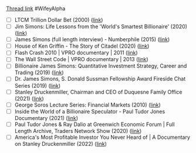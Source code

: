 
[Thread link](https://twitter.com/WifeyAlpha/status/1497497929145360384?s=20&t=oAjWyqCWFD3rodsP18TpqQ)
#WifeyAlpha 

- [ ] LTCM Trillion Dollar Bet (2000) ([link](https://watchdocumentaries.com/trillion-dollar-bet/))
- [ ] Jim Simons: Life Lessons from the 'World's Smartest Billionaire' (2020) ([link](https://www.youtube.com/watch?v=6fr8XOtbPqM&ab_channel=DrBrianKeating))
- [ ] James Simons (full length interview) - Numberphile (2015) ([link](https://www.youtube.com/watch?v=QNznD9hMEh0&feature=youtu.be&ab_channel=Numberphile2))
- [ ] House of Ken Griffin - The Story of Citadel (2020) ([link](https://www.youtube.com/watch?v=Ulmq6I8aH40&ab_channel=FINAiUS))
- [ ] Flash Crash 2010 | VPRO documentary | 2011 ([link](https://www.youtube.com/watch?v=aq1Ln1UCoEU&ab_channel=vprodocumentary))
- [ ] The Wall Street Code | VPRO documentary | 2013 ([link](https://www.youtube.com/watch?v=kFQJNeQDDHA&ab_channel=vprodocumentary))
- [ ] Billionaire James Simons: Quantitative Investment Strategy, Career and Trading (2019) ([link](https://www.youtube.com/watch?v=97syDoaluOw))
- [ ] Dr. James Simons, S. Donald Sussman Fellowship Award Fireside Chat Series (2019) ([link](https://www.youtube.com/watch?v=HVqxs0YBp4g&ab_channel=FinanceatMIT))
- [ ] Stanley Druckenmiller, Chairman and CEO of Duquesne Family Office (2021) ([link](https://www.youtube.com/watch?v=K_u2AI7ZWAk&ab_channel=GoldmanSachs))
- [ ] George Soros Lecture Series: Financial Markets (2010) ([link](https://www.youtube.com/watch?v=RHSEEJDKJho&ab_channel=OpenSocietyFoundations))
- [ ] Inside the World of a Billionaire Speculator - Paul Tudor Jones Documentary (2021) ([link](https://www.youtube.com/watch?v=azLvQJUJyIQ&ab_channel=FINAiUS))
- [ ] Paul Tudor Jones & Ray Dalio at Greenwich Economic Forum | Full Length Archive, Traders Network Show (2020) ([link](https://www.youtube.com/watch?v=WNVOGSQd28A))
- [ ] America's Most Profitable Investor You Never Heard of | A Documentary on Stanley Druckenmiller (2022) ([link](https://www.youtube.com/watch?v=BtMNls7O3FY&ab_channel=FINAiUS))